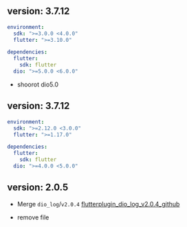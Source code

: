 ## version: 3.7.12

```yaml
environment:
  sdk: ">=3.0.0 <4.0.0"
  flutter: ">=3.10.0"

dependencies:
  flutter:
    sdk: flutter
  dio: ">=5.0.0 <6.0.0"
```

- shoorot dio5.0

## version: 3.7.12

```yaml
environment:
  sdk: ">=2.12.0 <3.0.0"
  flutter: ">=1.17.0"

dependencies:
  flutter:
    sdk: flutter
  dio: ">=4.0.0 <5.0.0"
```

## version: 2.0.5

- Merge `dio_log`/`v2.0.4` [flutterplugin_dio_log_v2.0.4_github](https://github.com/flutterplugin/dio_log/tree/49719080cdff5a1b6e93f293707d7e3f75bd7d37)

- remove file
